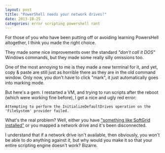 ```yaml
---
layout: post
title: "PowerShell needs your network drives!"
date: 2013-10-25
categories: error scripting powershell rant
---
```



For those of you who have been putting off or avoiding learning PowersHell altogether, I think you made the right choice.

They made some nice improvements over the standard *"don't call it DOS"* Windows commands, but they made some really silly omissions too.

One of the most annoying to me is they made a new terminal for it, and yet, copy & paste are still just as horrible there as they are in the old command window. Only now, you don't have to click "mark", it just automatically goes into marking mode.

But here's a gem. I restarted a VM, and trying to run scripts after the reboot (which were working fine before), I get a nice and ugly red error:

	Attempting to perform the InitializeDefaultDrives operation on the 'FileSystem' provider failed.
	
What's the real problem? Well, either you have ["something like SoftGrid installed"](http://social.technet.microsoft.com/Forums/windowsserver/en-US/d2747041-d650-42c6-89bd-495d1c8d4578/powershell-launch-error-after-upgrade) or you mapped a network drive and it's been disconnected.

I understand that if a network drive isn't available, then obviously, you won't be able to do anything against *it*, but why would you make it so that your entire scripting engine doesn't work? Bizarre.

